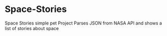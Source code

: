 # Space-Stories

Space Stories simple pet Project
Parses JSON from NASA API and shows a list of stories about space
